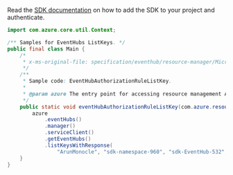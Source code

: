 Read the [SDK documentation](https://github.com/Azure/azure-sdk-for-java/blob/azure-resourcemanager_2.10.0/sdk/resourcemanager/azure-resourcemanager/README.md) on how to add the SDK to your project and authenticate.

```java
import com.azure.core.util.Context;

/** Samples for EventHubs ListKeys. */
public final class Main {
    /*
     * x-ms-original-file: specification/eventhub/resource-manager/Microsoft.EventHub/stable/2021-11-01/examples/EventHubs/EHEventHubAuthorizationRuleListKey.json
     */
    /**
     * Sample code: EventHubAuthorizationRuleListKey.
     *
     * @param azure The entry point for accessing resource management APIs in Azure.
     */
    public static void eventHubAuthorizationRuleListKey(com.azure.resourcemanager.AzureResourceManager azure) {
        azure
            .eventHubs()
            .manager()
            .serviceClient()
            .getEventHubs()
            .listKeysWithResponse(
                "ArunMonocle", "sdk-namespace-960", "sdk-EventHub-532", "sdk-Authrules-2513", Context.NONE);
    }
}
```
